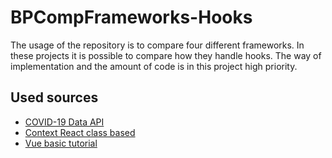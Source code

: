 # BPCompFrameworks-Hooks
The usage of the repository is to compare four different frameworks. In these projects it is possible to compare how they handle hooks. The way of implementation and the amount of code is in this project high priority. 

## Used sources
- [COVID-19 Data API](https://covid19api.com/#)
- [Context React class based](https://dev.to/evangunawan/react-context-the-easy-way-stateful-component-bh0)
- [Vue basic tutorial](https://www.youtube.com/watch?v=4deVCNJq3qc)